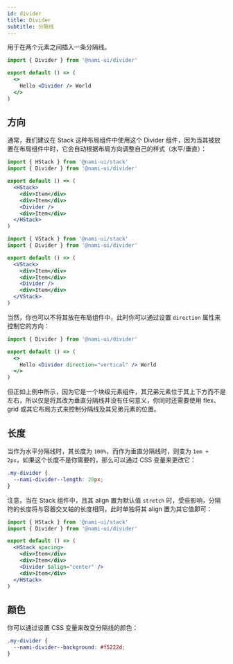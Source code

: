 ```yaml
---
id: divider
title: Divider
subtitle: 分隔线
---
```


用于在两个元素之间插入一条分隔线。

```jsx reactView
import { Divider } from '@nami-ui/divider'

export default () => (
  <>
    Hello <Divider /> World
  </>
)
```

## 方向

通常，我们建议在 Stack 这种布局组件中使用这个 Divider 组件，因为当其被放置在布局组件中时，它会自动根据布局方向调整自己的样式（水平/垂直）：

```jsx reactView
import { HStack } from '@nami-ui/stack'
import { Divider } from '@nami-ui/divider'

export default () => (
  <HStack>
    <div>Item</div>
    <div>Item</div>
    <Divider />
    <div>Item</div>
  </HStack>
)
```

```jsx reactView
import { VStack } from '@nami-ui/stack'
import { Divider } from '@nami-ui/divider'

export default () => (
  <VStack>
    <div>Item</div>
    <div>Item</div>
    <Divider />
    <div>Item</div>
  </VStack>
)
```

当然，你也可以不将其放在布局组件中，此时你可以通过设置 `direction` 属性来控制它的方向：

```jsx reactView
import { Divider } from '@nami-ui/divider'

export default () => (
  <>
    Hello <Divider direction="vertical" /> World
  </>
)
```

但正如上例中所示，因为它是一个块级元素组件，其兄弟元素位于其上下方而不是左右，所以仅是将其改为垂直分隔线并没有任何意义，你同时还需要使用 flex、grid 或其它布局方式来控制分隔线及其兄弟元素的位置。

## 长度

当作为水平分隔线时，其长度为 `100%`，而作为垂直分隔线时，则变为 `1em + 2px`，如果这个长度不是你需要的，那么可以通过 CSS 变量来更改它：

```scss
.my-divider {
  --nami-divider--length: 20px;
}
```

注意，当在 Stack 组件中，且其 align 置为默认值 `stretch` 时，受些影响，分隔符的长度将与容器交叉轴的长度相同，此时单独将其 align 置为其它值即可：

```jsx  reactView
import { HStack } from '@nami-ui/stack'
import { Divider } from '@nami-ui/divider'

export default () => (
  <HStack spacing>
    <div>Item</div>
    <div>Item</div>
    <Divider $align="center" />
    <div>Item</div>
  </HStack>
)
```

## 颜色

你可以通过设置 CSS 变量来改变分隔线的颜色：

```scss
.my-divider {
  --nami-divider--background: #f5222d;
}
```
